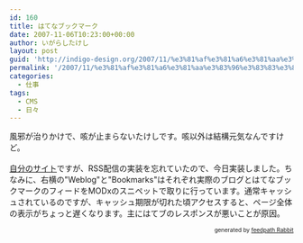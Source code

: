 ```yaml
---
id: 160
title: はてなブックマーク
date: 2007-11-06T10:23:00+00:00
author: いがらしたけし
layout: post
guid: 'http://indigo-design.org/2007/11/%e3%81%af%e3%81%a6%e3%81%aa%e3%83%96%e3%83%83%e3%82%af%e3%83%9e%e3%83%bc%e3%82%af/'
permalink: '/2007/11/%e3%81%af%e3%81%a6%e3%81%aa%e3%83%96%e3%83%83%e3%82%af%e3%83%9e%e3%83%bc%e3%82%af/'
categories:
  - 仕事
tags:
  - CMS
  - 日々
---
```

風邪が治りかけで、咳が止まらないたけしです。咳以外は結構元気なんですけど。<br /><br /><a href="http://www.idw.jp/" target="_blank">自分のサイト</a>ですが、RSS配信の実装を忘れていたので、今日実装しました。ちなみに、右横の"Weblog"と"Bookmarks"はそれぞれ実際のブログとはてなブックマークのフィードをMODxのスニペットで取りに行っています。通常キャッシュされているのですが、キャッシュ期限が切れた頃アクセスすると、ページ全体の表示がちょっと遅くなります。主にはてブのレスポンスが悪いことが原因。<!--feedpath info start--><div style="text-align: right;font-size: 10px">&nbsp;&nbsp;<span>generated by <a href="http://feedpath.jp" title="feedpath Rabbit" target="_blank">feedpath Rabbit</a></span></div><!--feedpath info end-->
